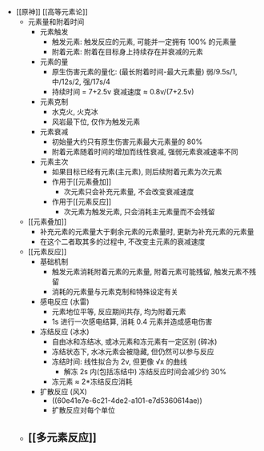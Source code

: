 - [[原神]] [[高等元素论]]
	- 元素量和附着时间
		- 元素触发
			- 触发元素: 触发反应的元素, 可能并一定拥有 100% 的元素量
			- 附着元素: 附着在目标身上持续存在并衰减的元素
		- 元素的量
			- 原生伤害元素的量化: (最长附着时间-最大元素量)
			  弱/9.5s/1, 中/12s/2, 强/17s/4
			- 持续时间 = 7+2.5v
			  衰减速度 ≈ 0.8v/(7+2.5v)
		- 元素克制
			- 水克火, 火克冰
			- 风岩最下位, 仅作为触发元素
		- 元素衰减
			- 初始量大约只有原生伤害元素最大元素量的 80%
			- 附着元素随着时间的增加而线性衰减, 强弱元素衰减速率不同
		- 元素主次
			- 如果目标已经有元素(主元素), 则后续附着元素为次元素
			- 作用于[[元素叠加]]
				- 次元素只会补充元素量, 不会改变衰减速度
			- 作用于[[元素反应]]
				- 次元素为触发元素, 只会消耗主元素量而不会残留
	- [[元素叠加]]
		- 补充元素的元素量大于剩余元素的元素量时, 更新为补充元素的元素量
		- 在这个二者取其多的过程中, 不改变主元素的衰减速度
	- [[元素反应]]
		- 基础机制
			- 触发元素消耗附着元素的元素量, 附着元素可能残留, 触发元素不残留
			- 消耗的元素量与元素克制和特殊设定有关
		- 感电反应 (水雷)
			- 元素地位平等, 反应期间共存, 均为附着元素
			- 1s 进行一次感电结算, 消耗 0.4 元素并造成感电伤害
		- 冻结反应 (冰水)
			- 自由冰和冻结冰, 或冰元素和冻元素有一定区别 (碎冰)
			- 冻结状态下, 水冰元素会被隐藏, 但仍然可以参与反应
			- 冻结时间: 线性拟合为 2v, 但更像 √x 的曲线
				- 解冻 2s 内(包括冻结中) 冻结反应时间会减少约 30%
			- 冻元素 ≈ 2*冻结反应消耗
		- 扩散反应 (风X)
			- ((60e41e7e-6c21-4de2-a101-e7d5360614ae))
			- 扩散反应对每个单位
	- [[多元素反应]]
		-